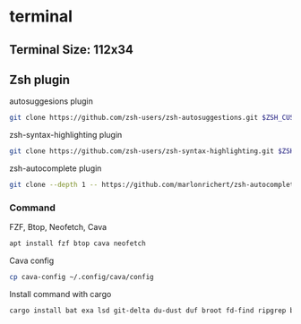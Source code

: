 # terminal
<h2>Terminal Size: 112x34</h2>

<h2>Zsh plugin</h2>

<p>autosuggesions plugin</p>

```bash
git clone https://github.com/zsh-users/zsh-autosuggestions.git $ZSH_CUSTOM/plugins/zsh-autosuggestions
```

<p>zsh-syntax-highlighting plugin</p>

```bash
git clone https://github.com/zsh-users/zsh-syntax-highlighting.git $ZSH_CUSTOM/plugins/zsh-syntax-highlighting
```

<p>zsh-autocomplete plugin</p>

```bash
git clone --depth 1 -- https://github.com/marlonrichert/zsh-autocomplete.git $ZSH_CUSTOM/plugins/zsh-autocomplete
```

<h3>Command</h3>
<p>FZF, Btop, Neofetch, Cava</p>

```bash
apt install fzf btop cava neofetch
```

<p>Cava config</p>

```bash
cp cava-config ~/.config/cava/config
```

<p>Install command with cargo</p>

```bash
cargo install bat exa lsd git-delta du-dust duf broot fd-find ripgrep bottom gping zoxide
```
